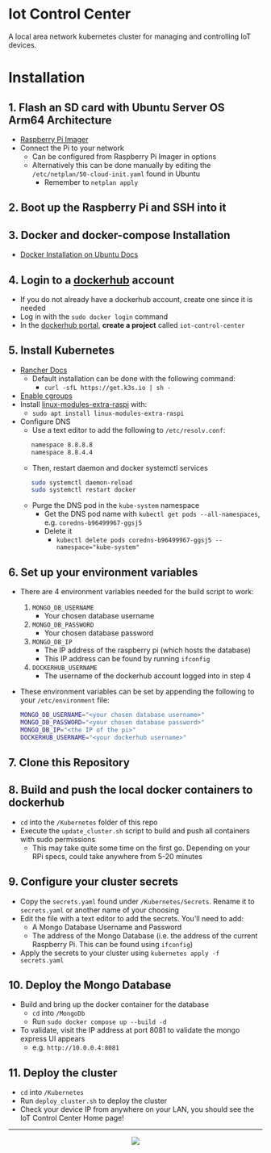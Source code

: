 # Iot Control Center

A local area network kubernetes cluster for managing and controlling IoT devices.

# Installation

## 1. Flash an SD card with **Ubuntu Server OS Arm64 Architecture**

- [Raspberry Pi Imager](https://www.raspberrypi.com/software/)
- Connect the Pi to your network
  - Can be configured from Raspberry Pi Imager in options
  - Alternatively this can be done manually by editing the `/etc/netplan/50-cloud-init.yaml` found in Ubuntu
    - Remember to `netplan apply`

## 2. Boot up the Raspberry Pi and SSH into it

## 3. Docker and docker-compose Installation

- [Docker Installation on Ubuntu Docs](https://docs.docker.com/engine/install/ubuntu/#install-docker-engine)

## 4. Login to a [dockerhub](https://hub.docker.com/) account

- If you do not already have a dockerhub account, create one since it is needed
- Log in with the `sudo docker login` command
- In the [dockerhub portal](https://hub.docker.com/), **create a project** called `iot-control-center`

## 5. Install Kubernetes

- [Rancher Docs](https://rancher.com/docs/k3s/latest/en/installation/install-options/)
  - Default installation can be done with the following command:
    - `curl -sfL https://get.k3s.io | sh -`
- [Enable cgroups](https://rancher.com/docs/k3s/latest/en/advanced/#enabling-cgroups-for-raspberry-pi-os)
- Install [linux-modules-extra-raspi](https://rancher.com/docs/k3s/latest/en/advanced/#enabling-cgroups-for-raspberry-pi-os) with:
  - `sudo apt install linux-modules-extra-raspi`
- Configure DNS
  - Use a text editor to add the following to `/etc/resolv.conf`:
  ```sh
     namespace 8.8.8.8
     namespace 8.8.4.4
  ```
  - Then, restart daemon and docker systemctl services
  ```sh
     sudo systemctl daemon-reload
     sudo systemctl restart docker
  ```
  - Purge the DNS pod in the `kube-system` namespace
    - Get the DNS pod name with `kubectl get pods --all-namespaces`, e.g. `coredns-b96499967-ggsj5`
    - Delete it
      - `kubectl delete pods coredns-b96499967-ggsj5 --namespace="kube-system"`

## 6. Set up your environment variables

- There are 4 environment variables needed for the build script to work:

  1.  `MONGO_DB_USERNAME`
      - Your chosen database username
  2.  `MONGO_DB_PASSWORD`
      - Your chosen database password
  3.  `MONGO_DB_IP`
      - The IP address of the raspberry pi (which hosts the database)
      - This IP address can be found by running `ifconfig`
  4.  `DOCKERHUB_USERNAME`
      - The username of the dockerhub account logged into in step 4

- These environment variables can be set by appending the following to your `/etc/environment` file:

  ```sh
  MONGO_DB_USERNAME="<your chosen database username>"
  MONGO_DB_PASSWORD="<your chosen database password>"
  MONGO_DB_IP="<the IP of the pi>"
  DOCKERHUB_USERNAME="<your dockerhub username>"
  ```

## 7. Clone this Repository

## 8. Build and push the local docker containers to dockerhub

- `cd` into the `/Kubernetes` folder of this repo
- Execute the `update_cluster.sh` script to build and push all containers with sudo permissions
  - This may take quite some time on the first go. Depending on your RPi specs, could take anywhere from 5-20 minutes

## 9. Configure your cluster secrets

- Copy the `secrets.yaml` found under `/Kubernetes/Secrets`. Rename it to `secrets.yaml` or another name of your choosing
- Edit the file with a text editor to add the secrets. You'll need to add:
  - A Mongo Database Username and Password
  - The address of the Mongo Database (i.e. the address of the current Raspberry Pi. This can be found using `ifconfig`)
- Apply the secrets to your cluster using `kubernetes apply -f secrets.yaml`

## 10. Deploy the Mongo Database

- Build and bring up the docker container for the database
  - `cd` into `/MongoDb`
  - Run `sudo docker compose up --build -d`
- To validate, visit the IP address at port 8081 to validate the mongo express UI appears
  - e.g. `http://10.0.0.4:8081`

## 11. Deploy the cluster

- `cd` into `/Kubernetes`
- Run `deploy_cluster.sh` to deploy the cluster
- Check your device IP from anywhere on your LAN, you should see the IoT Control Center Home page!

---

<p align="center">
<image src="https://user-images.githubusercontent.com/47571939/151073711-508f1d52-cf0e-45ec-99c4-fd5c7f7579c4.png">
</p>
